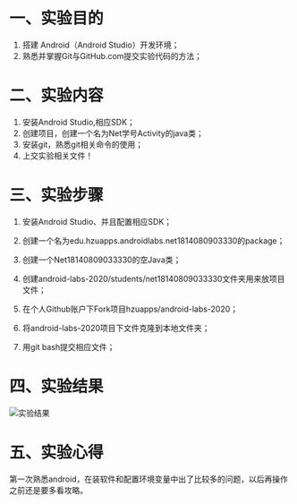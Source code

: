 # 一、实验目的
1. 搭建 Android（Android Studio）开发环境；
2. 熟悉并掌握Git与GitHub.com提交实验代码的方法；

# 二、实验内容

1. 安装Android Studio,相应SDK；
2. 创建项目，创建一个名为Net学号Activity的java类；
3. 安装git，熟悉git相关命令的使用；
4. 上交实验相关文件！

# 三、实验步骤

1. 安装Android Studio、并且配置相应SDK；

2. 创建一个名为edu.hzuapps.androidlabs.net1814080903330的package；

3. 创建一个Net18140809033330的空Java类；

4. 创建android-labs-2020/students/net18140809033330文件夹用来放项目文件；

5. 在个人Github账户下Fork项目hzuapps/android-labs-2020；

6. 将android-labs-2020项目下文件克隆到本地文件夹；

7. 用git bash提交相应文件；

# 四、实验结果
 ![实验结果](https://github.com/Heheheheyirong/android-labs-2020/blob/master/students/net1814080903330/net1814080903330.jpg?raw=true)

# 五、实验心得

第一次熟悉android，在装软件和配置环境变量中出了比较多的问题，以后再操作之前还是要多看攻略。
